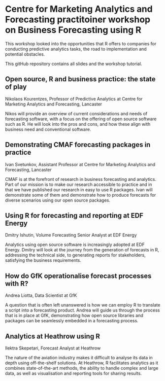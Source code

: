 # Centre for Marketing Analytics and Forecasting practitoiner workshop on Business Forecasting using R
This workshop looked into the opportunities that R offers to companies for conducting predictive analytics tasks, the road to implementation and potential obstacles.

This gitHub repository contains all slides and the workshop tutorial.

## Open source, R and business practice: the state of play
Nikolaos Kourentzes, Professor of Predictive Analytics at Centre for Marketing Analytics and Forecasting, Lancaster

Nikos will provide an overview of current considerations and needs of forecasting software, with a focus on the offering of open source software such as R. He will look into the pros and cons, and how these align with business need and conventional software.

## Demonstrating CMAF forecasting packages in practice
Ivan Svetunkov, Assistant Professor at Centre for Marketing Analytics and Forecasting, Lancaster

CMAF is at the forefront of research in business forecasting and analytics. Part of our mission is to make our research accessible to practice and in that we have published our research in easy to use R packages. Ivan will demonstrate some of them and demonstrate how to produce forecasts for diverse scenarios using our open source packages.

## Using R for forecasting and reporting at EDF Energy
Dmitry Ishutin, Volume Forecasting Senior Analyst at EDF Energy

Analytics using open source software is increasingly adopted at EDF Energy. Dmitry will look at the journey from the generation of forecasts in R, addressing the technical side, to generating reports for stakeholders, satisfying the business requirements.

## How do GfK operationalise forecast processes with R?
Andrea Liotta, Data Scientist at GfK

A question that is often left unanswered is how we can employ R to translate a script into a forecasting product. Andrea will guide us through the process that is in place at GfK, demonstrating how open source libraries and packages can be seamlessly embedded in a forecasting process. 

## Analytics at Heathrow using R
Ilektra Skepetari, Forecast Analyst at Heathrow

The nature of the aviation industry makes it difficult to analyse its data in depth using off-the-shelf solutions. At Heathrow, R facilitates analytics as it combines state-of-the-art methods, the ability to handle complex and large data, as well as visualisation and reporting tools for sharing results.
